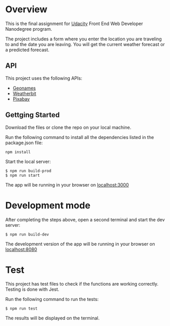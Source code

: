 # Overview

This is the final assignment for [Udacity](https://www.udacity.com/course/front-end-web-developer-nanodegree--nd0011) Front End Web Developer Nanodegree program.

The project includes a form where you enter the location you are traveling to and the date you are leaving. You will get the current weather forecast or a predicted forecast.

## API

This project uses the following APIs:

- [Geonames](http://www.geonames.org/export/web-services.html)
- [Weatherbit](https://www.weatherbit.io/account/create)
- [Pixabay](https://pixabay.com/api/docs/)

## Gettging Started

Download the files or clone the repo on your local machine.

Run the following command to install all the dependencies listed in the package.json file:

```
npm install
```

Start the local server:

```
$ npm run build-prod
$ npm run start
```

The app will be running in your browser on [localhost:3000](http://localhost:3000)

# Development mode

After completing the steps above, open a second terminal and start the dev server:

```
$ npm run build-dev
```

The development version of the app will be running in your browser on [localhost:8080](http://localhost:8080)

# Test

This project has test files to check if the functions are working correctly. Testing is done with Jest.

Run the following command to run the tests:

```
$ npm run test
```

The results will be displayed on the terminal.
